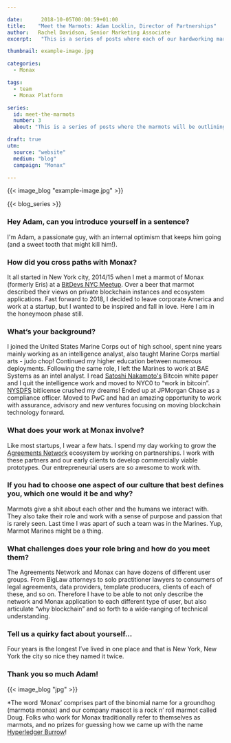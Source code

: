 ```yaml
---

date:      2018-10-05T00:00:59+01:00
title:    "Meet the Marmots: Adam Locklin, Director of Partnerships"
author:   Rachel Davidson, Senior Marketing Associate
excerpt:   "This is a series of posts where each of our hardworking marmots* have a chance to talk about themselves - what they get up to at Monax and in their wider habitats - so you can understand a bit more about the folks who are bringing the Monax vision to life."

thumbnail: example-image.jpg

categories:
  - Monax

tags:
  - team
  - Monax Platform

series:
  id: meet-the-marmots
  number: 3
  about: "This is a series of posts where the marmots will be outlining how the Monax Platform and the Agreements Network can be used in harmony to create the legal products of the future."

draft: true
utm:
  source: "website"
  medium: "blog"
  campaign: "Monax"

---
```


<!-- In general the filename below should match thumbnail category above -->
{{< image_blog "example-image.jpg" >}}

<!-- if this article is part of a series, related articles will automatically appear here -->
{{< blog_series >}}


### Hey Adam, can you introduce yourself in a sentence?

I'm Adam, a passionate guy, with an internal optimism that keeps him going (and a sweet tooth that might kill him!).

### How did you cross paths with Monax?

It all started in New York city, 2014/15 when I met a marmot of Monax (formerly Eris) at a [BitDevs NYC Meetup](https://www.google.com/url?q=https://www.meetup.com/BitDevsNYC/&sa=D&ust=1537264153239000&usg=AFQjCNG2NzQSYRdHhHxC1UXNwFBxeNmJbQ). Over a beer that marmot described their views on private blockchain instances and ecosystem applications. Fast forward to 2018, I decided to leave corporate America and work at a startup, but I wanted to be inspired and fall in love. Here I am in the honeymoon phase still.

### What’s your background?

I joined the United States Marine Corps out of high school, spent nine years mainly working as an intelligence analyst, also taught Marine Corps martial arts - judo chop! Continued my higher education between numerous deployments. Following the same role, I left the Marines to work at BAE Systems as an intel analyst. I read [Satoshi Nakamoto's](https://bitcoin.org/bitcoin.pdf)     Bitcoin white paper and I quit the intelligence work and moved to NYC0 to “work in bitcoin”. [NYSDFS](https://www.dfs.ny.gov/legal/regulations/bitlicense_reg_framework.htm) bitlicense crushed my dreams! Ended up at JPMorgan Chase as a compliance officer. Moved to PwC and had an amazing opportunity to work with assurance, advisory and new ventures focusing on moving blockchain technology forward.

### What does your work at Monax involve?

Like most startups, I wear a few hats. I spend my day working to grow the [Agreements Network](https://agreements.network) ecosystem by working on partnerships. I work with these partners and our early clients to develop commercially viable prototypes. Our entrepreneurial users are so awesome to work with.

### If you had to choose one aspect of our culture that best defines you, which  one would it be and why?

Marmots give a shit about each other and the humans we interact with. They also take their role and work with a sense of purpose and passion that is rarely seen. Last time I was apart of such a team was in the Marines. Yup, Marmot Marines might be a thing.

### What challenges does your role bring and how do you meet them?

The Agreements Network and Monax can have dozens of different user groups. From BigLaw attorneys to solo practitioner lawyers to consumers of legal agreements, data providers, template producers, clients of each of these, and so on. Therefore I have to be able to not only describe the network and Monax application to each different type of user, but also articulate “why blockchain” and so forth to a wide-ranging of technical understanding.

### Tell us a quirky fact about yourself…

Four years is the longest I’ve lived in one place and that is New York, New York the city so nice they named it twice.

### Thank you so much Adam!
{{< image_blog "jpg" >}}

*The word ‘Monax’ comprises part of the binomial name for a groundhog (marmota monax) and our company mascot is a rock n’ roll marmot called Doug. Folks who work for Monax traditionally refer to themselves as marmots, and no prizes for guessing how we came up with the name [Hyperledger Burrow](https://www.hyperledger.org/projects/hyperledger-burrow)!







